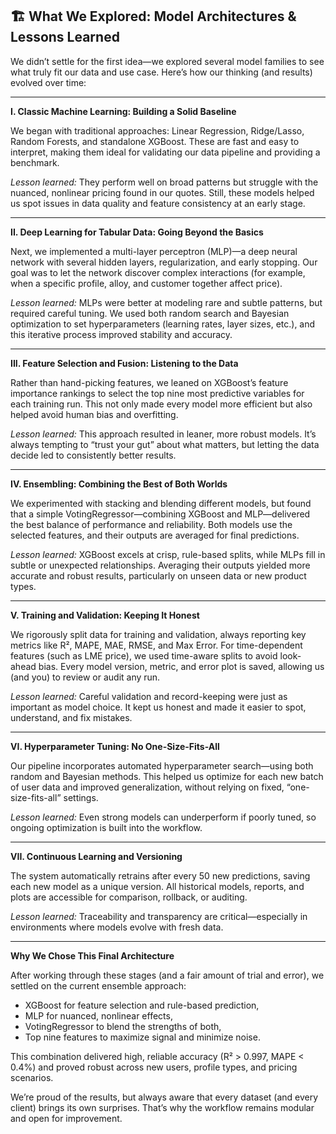 

## 🏗️ What We Explored: Model Architectures & Lessons Learned

We didn’t settle for the first idea—we explored several model families to see what truly fit our data and use case. Here’s how our thinking (and results) evolved over time:

---

**I. Classic Machine Learning: Building a Solid Baseline**

We began with traditional approaches: Linear Regression, Ridge/Lasso, Random Forests, and standalone XGBoost. These are fast and easy to interpret, making them ideal for validating our data pipeline and providing a benchmark.

*Lesson learned:*
They perform well on broad patterns but struggle with the nuanced, nonlinear pricing found in our quotes. Still, these models helped us spot issues in data quality and feature consistency at an early stage.

---

**II. Deep Learning for Tabular Data: Going Beyond the Basics**

Next, we implemented a multi-layer perceptron (MLP)—a deep neural network with several hidden layers, regularization, and early stopping. Our goal was to let the network discover complex interactions (for example, when a specific profile, alloy, and customer together affect price).

*Lesson learned:*
MLPs were better at modeling rare and subtle patterns, but required careful tuning. We used both random search and Bayesian optimization to set hyperparameters (learning rates, layer sizes, etc.), and this iterative process improved stability and accuracy.

---

**III. Feature Selection and Fusion: Listening to the Data**

Rather than hand-picking features, we leaned on XGBoost’s feature importance rankings to select the top nine most predictive variables for each training run. This not only made every model more efficient but also helped avoid human bias and overfitting.

*Lesson learned:*
This approach resulted in leaner, more robust models. It’s always tempting to “trust your gut” about what matters, but letting the data decide led to consistently better results.

---

**IV. Ensembling: Combining the Best of Both Worlds**

We experimented with stacking and blending different models, but found that a simple VotingRegressor—combining XGBoost and MLP—delivered the best balance of performance and reliability. Both models use the selected features, and their outputs are averaged for final predictions.

*Lesson learned:*
XGBoost excels at crisp, rule-based splits, while MLPs fill in subtle or unexpected relationships. Averaging their outputs yielded more accurate and robust results, particularly on unseen data or new product types.

---

**V. Training and Validation: Keeping It Honest**

We rigorously split data for training and validation, always reporting key metrics like R², MAPE, MAE, RMSE, and Max Error. For time-dependent features (such as LME price), we used time-aware splits to avoid look-ahead bias. Every model version, metric, and error plot is saved, allowing us (and you) to review or audit any run.

*Lesson learned:*
Careful validation and record-keeping were just as important as model choice. It kept us honest and made it easier to spot, understand, and fix mistakes.

---

**VI. Hyperparameter Tuning: No One-Size-Fits-All**

Our pipeline incorporates automated hyperparameter search—using both random and Bayesian methods. This helped us optimize for each new batch of user data and improved generalization, without relying on fixed, “one-size-fits-all” settings.

*Lesson learned:*
Even strong models can underperform if poorly tuned, so ongoing optimization is built into the workflow.

---

**VII. Continuous Learning and Versioning**

The system automatically retrains after every 50 new predictions, saving each new model as a unique version. All historical models, reports, and plots are accessible for comparison, rollback, or auditing.

*Lesson learned:*
Traceability and transparency are critical—especially in environments where models evolve with fresh data.

---

**Why We Chose This Final Architecture**

After working through these stages (and a fair amount of trial and error), we settled on the current ensemble approach:

* XGBoost for feature selection and rule-based prediction,
* MLP for nuanced, nonlinear effects,
* VotingRegressor to blend the strengths of both,
* Top nine features to maximize signal and minimize noise.

This combination delivered high, reliable accuracy (R² > 0.997, MAPE < 0.4%) and proved robust across new users, profile types, and pricing scenarios.

We’re proud of the results, but always aware that every dataset (and every client) brings its own surprises. That’s why the workflow remains modular and open for improvement.
